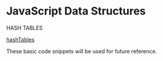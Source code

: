 # JavaScript Data Structures

HASH TABLES

[hashTables](https://www.freecodecamp.org/news/javascript-hash-table-associative-array-hashing-in-js/)

These basic code snippets will be used for future reference.